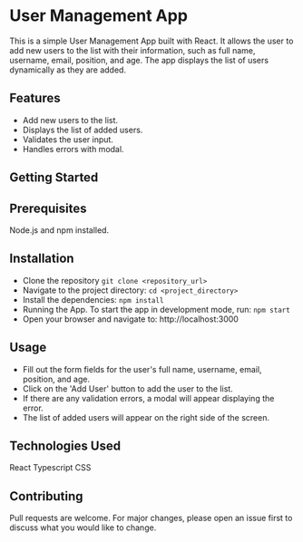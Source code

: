 # User Management App
This is a simple User Management App built with React. It allows the user to add new users to the list with their information, such as full name, username, email, position, and age. The app displays the list of users dynamically as they are added.

## Features
- Add new users to the list.
- Displays the list of added users.
- Validates the user input.
- Handles errors with modal.

## Getting Started

## Prerequisites
Node.js and npm installed.

## Installation
- Clone the repository `git clone <repository_url>`
- Navigate to the project directory: `cd <project_directory>`
- Install the dependencies: `npm install`
- Running the App. To start the app in development mode, run: `npm start`
- Open your browser and navigate to: http://localhost:3000

## Usage
- Fill out the form fields for the user's full name, username, email, position, and age.
- Click on the 'Add User' button to add the user to the list.
- If there are any validation errors, a modal will appear displaying the error.
- The list of added users will appear on the right side of the screen.

## Technologies Used
React 
Typescript
CSS

## Contributing
Pull requests are welcome. For major changes, please open an issue first to discuss what you would like to change.